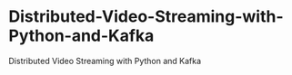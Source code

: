 # Distributed-Video-Streaming-with-Python-and-Kafka
Distributed Video Streaming with Python and Kafka
